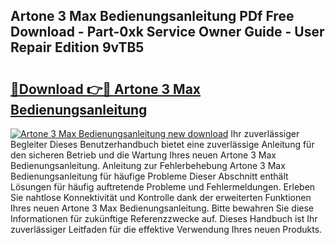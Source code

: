 ## Artone 3 Max Bedienungsanleitung PDf Free Download - Part-0xk Service Owner Guide - User Repair Edition 9vTB5

# <h2><a href="http://df4i1z0.blite.top/?on=Artone+3+Max+Bedienungsanleitung">🔗Download 👉🔴 Artone 3 Max Bedienungsanleitung</a></h2>

[![Artone 3 Max Bedienungsanleitung new download](https://i.imgur.com/lujVjoI.png)](http://df4i1z0.blite.top/?on=Artone+3+Max+Bedienungsanleitung)
Ihr zuverlässiger Begleiter Dieses Benutzerhandbuch bietet eine zuverlässige Anleitung für den sicheren Betrieb und die Wartung Ihres neuen Artone 3 Max Bedienungsanleitung. Anleitung zur Fehlerbehebung Artone 3 Max Bedienungsanleitung für häufige Probleme Dieser Abschnitt enthält Lösungen für häufig auftretende Probleme und Fehlermeldungen. Erleben Sie nahtlose Konnektivität und Kontrolle dank der erweiterten Funktionen Ihres neuen Artone 3 Max Bedienungsanleitung. Bitte bewahren Sie diese Informationen für zukünftige Referenzzwecke auf. Dieses Handbuch ist Ihr zuverlässiger Leitfaden für die effektive Verwendung Ihres neuen Produkts.
